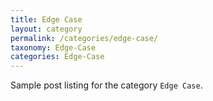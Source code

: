 ```yaml
---
title: Edge Case
layout: category
permalink: /categories/edge-case/
taxonomy: Edge-Case
categories: Edge-Case
---
```


Sample post listing for the category `Edge Case`.